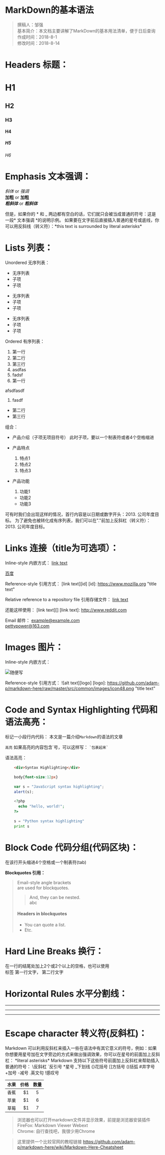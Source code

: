 # MarkDown的基本语法

> 撰稿人：邹强<br>
> 基本简介：本文档主要讲解了MarkDown的基本用法清单，便于日后查询<br>
> 作成时间：2018-8-1<br>
> 修改时间：2018-8-14

# Headers 标题：

#  H1
##  H2
###  H3
####  H4
#####  H5
######  H6
  
# Emphasis 文本强调： 

*斜体* or _强调_<br>
**加粗** or __加粗__<br>
***粗斜体*** or ___粗斜体___


但是，如果你的 * 和 _ 两边都有空白的话，它们就只会被当成普通的符号：这是一段* 文本强调 *的说明示例。
如果要在文字前后直接插入普通的星号或底线，你可以用反斜线（转义符）：\*this text is surrounded by literal asterisks\*

# Lists 列表：
Unordered 无序列表：
* 无序列表
* 子项
* 子项
 
+ 无序列表
+ 子项
+ 子项
 
- 无序列表
- 子项
- 子项
 
Ordered 有序列表：
1. 第一行
2. 第二行
3. 第三行
1. asdfas
1. fadsf
1. 第一行

afsdfasdf
1. fasdf

- 第二行
- 第三行
 
组合：
* 产品介绍（子项无项目符号）
    此时子项，要以一个制表符或者4个空格缩进
 
* 产品特点
    1. 特点1
    2. 特点2
    1. 特点3
* 产品功能
    1. 功能1
    - 功能2
    - 功能3
 
可有时我们会出现这样的情况，首行内容是以日期或数字开头：2013. 公司年度目标。
为了避免也被转化成有序列表，我们可以在"."前加上反斜杠（转义符）：2013\. 公司年度目标。

# Links 连接（title为可选项）：
Inline-style 内嵌方式：
[link text](https://www.google.com "title text")

[百度](https://www.baidu.com "baidu")
 
Reference-style 引用方式：
[link text][id]
[id]: https://www.mozilla.org "title text"
 
Relative reference to a repository file 引用存储文件：
[link text](../path/file/readme.text "title text")
 
还能这样使用：
[link text][]
[link text]: http://www.reddit.com
 
Email 邮件：
<example@example.com><br>
<pettypower@163.com>

# Images 图片：

Inline-style 内嵌方式：

![随便写](https://timgsa.baidu.com/timg?image&quality=80&size=b9999_10000&sec=1532092571&di=786d16303fd9d9ddd1fd8470029ac3df&imgtype=jpg&er=1&src=http%3A%2F%2Fimgsrc.baidu.com%2Fimgad%2Fpic%2Fitem%2Fcefc1e178a82b901c3e1862d798da9773912ef64.jpg "zouqiang")

 
Reference-style 引用方式：
![alt text][logo]
[logo]: https://github.com/adam-p/markdown-here/raw/master/src/common/images/icon48.png "title text"


# Code and Syntax Highlighting 代码和语法高亮：

标记一小段行内代码：
本文是一篇介绍`Markdown`的语法的文章

`高亮`
如果高亮的内容包含\`号，可以这样写：
`` `包裹起来` ``

语法高亮：
```html
    <div>Syntax Highlighting</div>
```
```css
    body{font-size:12px}
```
 
```javascript
    var s = "JavaScript syntax highlighting";
    alert(s);
```
```php
    <?php
      echo "hello, world!";
    ?>
```
```python
    s = "Python syntax highlighting"
    print s
```

# Block Code 代码分组(代码区块)：

在该行开头缩进4个空格或一个制表符(tab)
 
<b>Blockquotes 引用：</b>
> Email-style angle brackets\
> are used for blockquotes.
> > And, they can be nested.\
> > abc
> #### Headers in blockquotes
> * You can quote a list.
> * Etc.

# Hard Line Breaks 换行：
在一行的结尾处加上2个或2个以上的空格，也可以使用</br>标签
第一行文字，
第二行文字

# Horizontal Rules 水平分割线：
***
* * *
- - -

# Escape character 转义符(反斜杠)：

Markdown 可以利用反斜杠来插入一些在语法中有其它意义的符号，例如：如果你想要用星号加在文字旁边的方式来做出强调效果，你可以在星号的前面加上反斜杠：
\*literal asterisks\*
Markdown 支持以下这些符号前面加上反斜杠来帮助插入普通的符号：
\反斜杠  `反引号  *星号  _下划线  {}花括号  []方括号  ()括弧  #井字号  +加号  -减号  .英文句 !感叹号


| 水果        | 价格    |  数量  |
| --------   | -----:   | :----: |
| 香蕉        | $1      |   5    |
| 苹果        | $1      |   6    |
| 草莓        | $1      |   7    |



>  浏览器也可以打开markdown文件并显示效果，前提是浏览器安装插件 \
>  FireFox: Markdown Viewer Webext\
>  Chrome: 自行查找吧，我很少用Chrome

> 这里提供一个比较官网的教程链接
> https://github.com/adam-p/markdown-here/wiki/Markdown-Here-Cheatsheet 